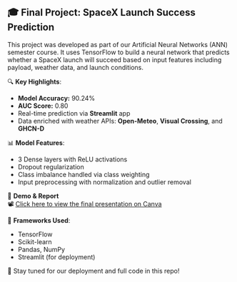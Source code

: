 ## 🎓 Final Project: SpaceX Launch Success Prediction

This project was developed as part of our Artificial Neural Networks (ANN) semester course. It uses TensorFlow to build a neural network that predicts whether a SpaceX launch will succeed based on input features including payload, weather data, and launch conditions.

🔍 **Key Highlights**:
- **Model Accuracy:** 90.24%
- **AUC Score:** 0.80
- Real-time prediction via **Streamlit** app
- Data enriched with weather APIs: **Open-Meteo**, **Visual Crossing**, and **GHCN-D**

📊 **Model Features**:
- 3 Dense layers with ReLU activations
- Dropout regularization
- Class imbalance handled via class weighting
- Input preprocessing with normalization and outlier removal

🚀 **Demo & Report**  
📽️ [Click here to view the final presentation on Canva](https://www.canva.com/design/DAF6Ky1zzQA/Zp5IN62XeV13WYqO4YrY9g/view?utm_content=DAF6Ky1zzQA&utm_campaign=designshare&utm_medium=link2&utm_source=uniquelinks&utlId=hcc7329d4ca)

🧠 **Frameworks Used**:  
- TensorFlow  
- Scikit-learn  
- Pandas, NumPy  
- Streamlit (for deployment)

📁 Stay tuned for our deployment and full code in this repo!
